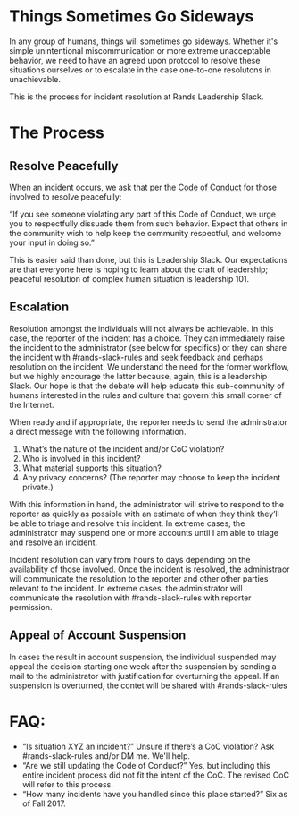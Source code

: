 # Things Sometimes Go Sideways

In any group of humans, things will sometimes go sideways. Whether it's simple unintentional miscommunication or more extreme unacceptable behavior, we need to have an agreed upon protocol to resolve these situations ourselves or to escalate in the case one-to-one resolutons in unachievable. 

This is the process for incident resolution at Rands Leadership Slack. 

# The Process

## Resolve Peacefully 

When an incident occurs, we ask that per the [Code of Conduct](https://github.com/randsleadershipslack/documents-and-resources/blob/master/code-of-conduct.md) for those involved to resolve peacefully:

“If you see someone violating any part of this Code of Conduct, we urge you to respectfully dissuade them from such behavior. Expect that others in the community wish to help keep the community respectful, and welcome your input in doing so.”

This is easier said than done, but this is Leadership Slack. Our expectations are that everyone here is hoping to learn about the craft of leadership; peaceful resolution of complex human situation is leadership 101.

## Escalation

Resolution amongst the individuals will not always be achievable. In this case, the reporter of the incident has a choice. They can immediately raise the incident to the administrator (see below for specifics) or they can share the incident with #rands-slack-rules and seek feedback and perhaps resolution on the incident. We understand the need for the former workflow, but we highly encourage the latter because, again, this is a leadership Slack. Our hope is that the debate will help educate this sub-community of humans interested in the rules and culture that govern this small corner of the Internet. 

When ready and if appropriate, the reporter needs to send the adminstrator a direct message with the following information. 

1. What’s the nature of the incident and/or CoC violation? 
2. Who is involved in this incident?
3. What material supports this situation?
4. Any privacy concerns? (The reporter may choose to keep the incident private.)

With this information in hand, the administrator will strive to respond to the reporter as quickly as possible with an estimate of when they think they’ll be able to triage and resolve this incident. In extreme cases, the administrator may suspend one or more accounts until I am able to triage and resolve an incident. 

Incident resolution can vary from hours to days depending on the availability of those involved. Once the incident is resolved, the administraor will communicate the resolution to the reporter and other other parties relevant to the incident. In extreme cases, the administrator will communicate the resolution with #rands-slack-rules with reporter permission.

## Appeal of Account Suspension

In cases the result in account suspension, the individual suspended may appeal the decision starting one week after the suspension by sending a mail to the administrator with justification for overturning the appeal. If an suspension is overturned, the contet will be shared with #rands-slack-rules

# FAQ:

- “Is situation XYZ an incident?” Unsure if there’s a CoC violation? Ask #rands-slack-rules and/or DM me. We'll help.
- “Are we still updating the Code of Conduct?” Yes, but including this entire incident process did not fit the intent of the CoC. The revised CoC will refer to this process. 
- “How many incidents have you handled since this place started?” Six as of Fall 2017.

